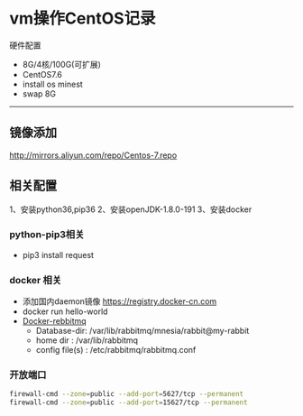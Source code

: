 # vm操作CentOS记录
硬件配置
 * 8G/4核/100G(可扩展)
 * CentOS7.6
 * install os minest
 * swap 8G
----
## 镜像添加
http://mirrors.aliyun.com/repo/Centos-7.repo

## 相关配置
1、安装python36,pip36
2、安装openJDK-1.8.0-191
3、安装docker

### python-pip3相关
* pip3 install request

### docker 相关
* 添加国内daemon镜像 https://registry.docker-cn.com
* docker run hello-world
* [Docker-rebbitmq](https://hub.docker.com/_/rabbitmq)
  * Database-dir: /var/lib/rabbitmq/mnesia/rabbit@my-rabbit
  * home dir       : /var/lib/rabbitmq
  * config file(s) : /etc/rabbitmq/rabbitmq.conf

### 开放端口
``` sh rabbitmq用
firewall-cmd --zone=public --add-port=5627/tcp --permanent
firewall-cmd --zone=public --add-port=15627/tcp --permanent
```
